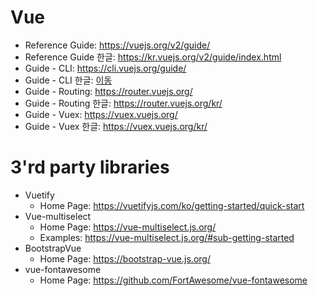 # Vue

- Reference Guide: <https://vuejs.org/v2/guide/>
- Reference Guide 한글: <https://kr.vuejs.org/v2/guide/index.html>
- Guide - CLI: <https://cli.vuejs.org/guide/>
- Guide - CLI 한글: [이동](./02.Vue_CLI.md)
- Guide - Routing: <https://router.vuejs.org/>
- Guide - Routing 한글: <https://router.vuejs.org/kr/>
- Guide - Vuex: <https://vuex.vuejs.org/>
- Guide - Vuex 한글: <https://vuex.vuejs.org/kr/>

# 3'rd party libraries

- Vuetify
  - Home Page: <https://vuetifyjs.com/ko/getting-started/quick-start>
- Vue-multiselect
  - Home Page: <https://vue-multiselect.js.org/>
  - Examples: <https://vue-multiselect.js.org/#sub-getting-started>
- BootstrapVue
  - Home Page: <https://bootstrap-vue.js.org/>
- vue-fontawesome
  - Home Page: <https://github.com/FortAwesome/vue-fontawesome>
